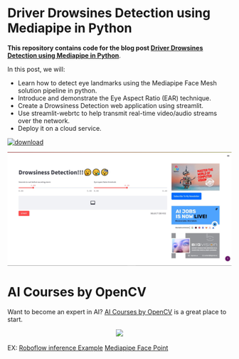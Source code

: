 # Driver Drowsines Detection using Mediapipe in Python

**This repository contains code for the blog post [Driver Drowsines Detection using Mediapipe in Python](https://learnopencv.com/driver-drowsiness-detection-using-mediapipe-in-python/)**.

In this post, we will:

* Learn how to detect eye landmarks using the Mediapipe Face Mesh solution pipeline in python.
* Introduce and demonstrate the Eye Aspect Ratio (EAR) technique.
* Create a Drowsiness Detection web application using streamlit.
* Use streamlit-webrtc to help transmit real-time video/audio streams over the network.
* Deploy it on a cloud service.

[<img src="https://learnopencv.com/wp-content/uploads/2022/07/download-button-e1657285155454.png" alt="download" width="200">](https://www.dropbox.com/scl/fo/5uqodfo3b668xbtqzqqt0/h?dl=1&rlkey=cb2gkzoeobpvyv74299rbdg8c)

<img src = 'app_image/page_SS.jpg'>

# AI Courses by OpenCV

Want to become an expert in AI? [AI Courses by OpenCV](https://opencv.org/courses/) is a great place to start.

<a href="https://opencv.org/courses/">
<p align="center">
<img src="https://learnopencv.com/wp-content/uploads/2023/01/AI-Courses-By-OpenCV-Github.png">
</p>
</a>

EX: [Roboflow inference Example](https://detect.roboflow.com/?model=drowsiness-detection-cntmz&version=2&api_key=R8FxGniAQOhh8HWEozwJ#)
[Mediapipe Face Point](https://github.com/google/mediapipe/blob/a908d668c730da128dfa8d9f6bd25d519d006692/mediapipe/modules/face_geometry/data/canonical_face_model_uv_visualization.png)
